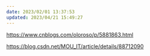 ```yaml
---
date: 2023/02/01 13:37:53
updated: 2023/04/21 15:49:27
---
```


https://www.cnblogs.com/oloroso/p/5881863.html  

https://blog.csdn.net/MOU_IT/article/details/88712090